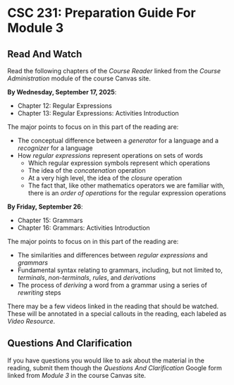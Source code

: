 # CSC 231: Preparation Guide For Module 3

## Read And Watch
Read the following chapters of the *Course Reader* linked from the *Course Administration* module of the course Canvas site. 

**By Wednesday, September 17, 2025**:

* Chapter 12: Regular Expressions
* Chapter 13: Regular Expressions: Activities Introduction

The major points to focus on in this part of the reading are:

* The conceptual difference between a *generator* for a language and a *recognizer* for a language
* How *regular expressions* represent operations on sets of words
	* Which regular expression symbols represent which operations
	* The idea of the *concatenation* operation
	* At a very high level, the idea of the *closure* operation
	* The fact that, like other mathematics operators we are familiar with, there is an *order of operations* for the regular expression operations

**By Friday, September 26**:

* Chapter 15: Grammars
* Chapter 16: Grammars: Activities Introduction

The major points to focus on in this part of the reading are:

* The similarities and differences between *regular expressions* and *grammars*
* Fundamental syntax relating to grammars, including, but not limited to, *terminals*, *non-terminals*, *rules*, and *derivations*
* The process of *deriving* a word from a grammar using a series of *rewriting* steps

There may be a few videos linked in the reading that should be watched.  These will be annotated in a special callouts in the reading, each labeled as *Video Resource*.

## Questions And Clarification

If you have questions you would like to ask about the material in the reading, submit them though the *Questions And Clarification* Google form linked from *Module 3* in the course Canvas site.
